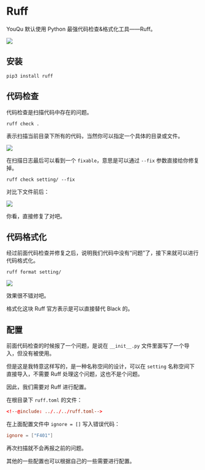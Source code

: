 # Ruff

YouQu 默认使用 Python 最强代码检查&格式化工具——Ruff。

![](/指南/框架必备/ruff-1.png)

## 安装

```shell
pip3 install ruff
```

## 代码检查

代码检查是扫描代码中存在的问题。

```shell
ruff check .
```

表示扫描当前目录下所有的代码，当然你可以指定一个具体的目录或文件。

![](/指南/框架必备/ruff-2.png)

在扫描日志最后可以看到一个 `fixable`，意思是可以通过 `--fix` 参数直接给你修复掉。

```shell
ruff check setting/ --fix
```

对比下文件前后：

![](/指南/框架必备/ruff-3.png)

你看，直接修复了对吧。

## 代码格式化

经过前面代码检查并修复之后，说明我们代码中没有“问题”了，接下来就可以进行代码格式化。

```shell
ruff format setting/
```

![](/指南/框架必备/ruff-4.png)

效果很不错对吧。

格式化这块 Ruff 官方表示是可以直接替代 Black 的。

## 配置

前面代码检查的时候报了一个问题，是说在 `__init__.py` 文件里面写了一个导入，但没有被使用。

但是这是我特意这样写的，是一种名称空间的设计，可以在 `setting` 名称空间下直接导入，不需要 Ruff 处理这个问题，这也不是个问题。

因此，我们需要对 Ruff 进行配置。

在根目录下 `ruff.toml` 的文件：

```toml
<!--@include: ../../../ruff.toml-->
```

在上面配置文件中 `ignore = []` 写入错误代码：

```toml
ignore = ["F401"]
```

再次扫描就不会再报之前的问题。

其他的一些配置也可以根据自己的一些需要进行配置。
